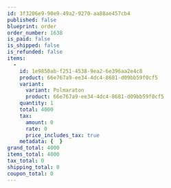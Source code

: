 ```yaml
---
id: 3f3206e9-90e9-49a2-9270-aa88ae457cb4
published: false
blueprint: order
order_number: 1638
is_paid: false
is_shipped: false
is_refunded: false
items:
  -
    id: 1e9850ab-f251-4538-9ea2-6e396aa2e4c8
    product: 66e767a9-ee34-4dc4-8681-d09bb59f0cf5
    variant:
      variant: Polmaraton
      product: 66e767a9-ee34-4dc4-8681-d09bb59f0cf5
    quantity: 1
    total: 4000
    tax:
      amount: 0
      rate: 0
      price_includes_tax: true
    metadata: {  }
grand_total: 4000
items_total: 4000
tax_total: 0
shipping_total: 0
coupon_total: 0
---
```

